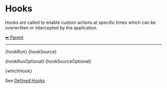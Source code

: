 # Hooks

Hooks are called to enable custom actions at specific times which can be overwritten or intercepted by the application.

<!-- TEMPLATE header 2 -->
[⬅ Parent ](../)
<hr />

{hookRun}
{hookSource}

{hookRunOptional}
{hookSourceOptional}

{whichHook}

See [Defined Hooks](hooks.md)
